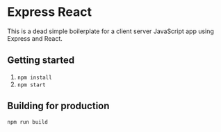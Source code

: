 # Express React
This is a dead simple boilerplate for a client server JavaScript app using Express and React.

## Getting started
1. `npm install`
2. `npm start`

## Building for production
`npm run build`
